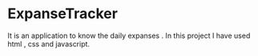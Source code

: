# ExpanseTracker
It is an application to know the daily expanses . In this project I have used html , css and javascript. 
